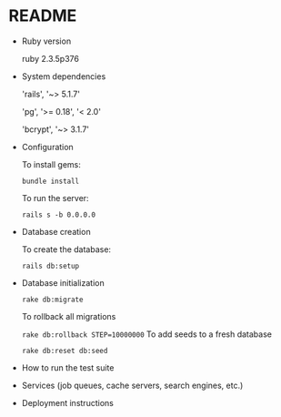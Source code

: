 # README

* Ruby version

  ruby 2.3.5p376

* System dependencies

  'rails', '~> 5.1.7'

  'pg', '>= 0.18', '< 2.0'

  'bcrypt', '~> 3.1.7'

* Configuration

  To install gems:

  ```bundle install```

  To run the server:
  
  ```rails s -b 0.0.0.0```

* Database creation

  To create the database:
  
  ```rails db:setup```

* Database initialization

  ```rake db:migrate```

  To rollback all migrations

  ```rake db:rollback STEP=10000000```
  To add seeds to a fresh database

  ```rake db:reset db:seed```

* How to run the test suite

* Services (job queues, cache servers, search engines, etc.)

* Deployment instructions
